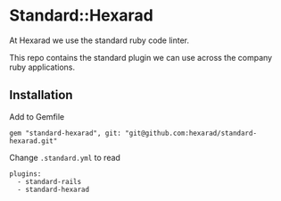 # Standard::Hexarad

At Hexarad we use the standard ruby code linter.

This repo contains the standard plugin we can use across the company ruby applications.

## Installation

Add to Gemfile

    gem "standard-hexarad", git: "git@github.com:hexarad/standard-hexarad.git"

Change `.standard.yml` to read

    plugins:
      - standard-rails
      - standard-hexarad
